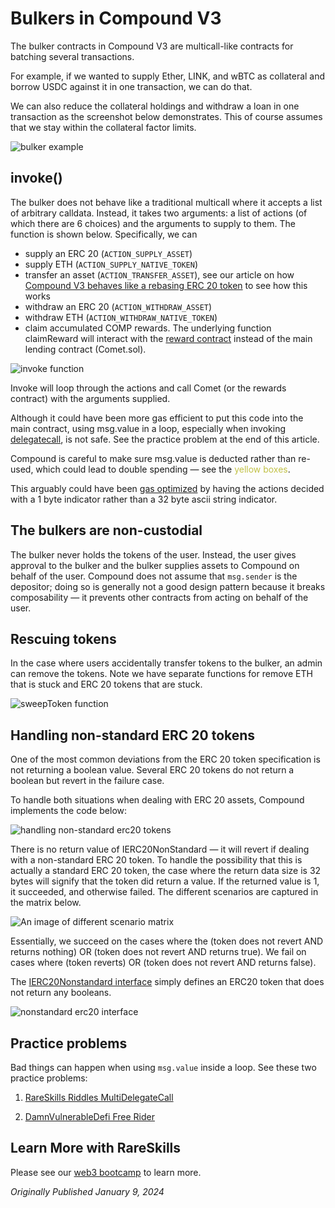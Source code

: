 # Bulkers in Compound V3

The bulker contracts in Compound V3 are multicall-like contracts for batching several transactions.

For example, if we wanted to supply Ether, LINK, and wBTC as collateral and borrow USDC against it in one transaction, we can do that.

We can also reduce the collateral holdings and withdraw a loan in one transaction as the screenshot below demonstrates. This of course assumes that we stay within the collateral factor limits.

![bulker example](https://static.wixstatic.com/media/935a00_40cc6de5a1fb4935940e6ed55107a3b3~mv2.png/v1/fill/w_666,h_691,al_c,q_90,usm_0.66_1.00_0.01,enc_auto/935a00_40cc6de5a1fb4935940e6ed55107a3b3~mv2.png)

## invoke()

The bulker does not behave like a traditional multicall where it accepts a list of arbitrary calldata. Instead, it takes two arguments: a list of actions (of which there are 6 choices) and the arguments to supply to them. The function is shown below. Specifically, we can

-   supply an ERC 20 (`ACTION_SUPPLY_ASSET`)
-   supply ETH (`ACTION_SUPPLY_NATIVE_TOKEN`)
-   transfer an asset (`ACTION_TRANSFER_ASSET`), see our article on how [Compound V3 behaves like a rebasing ERC 20 token](https://www.rareskills.io/post/cusdc-v3-compound) to see how this works
-   withdraw an ERC 20 (`ACTION_WITHDRAW_ASSET`)
-   withdraw ETH (`ACTION_WITHDRAW_NATIVE_TOKEN`)
-   claim accumulated COMP rewards. The underlying function claimReward will interact with the [reward contract](https://github.com/compound-finance/comet/blob/main/contracts/CometRewards.sol) instead of the main lending contract (Comet.sol).
    

![invoke function](https://static.wixstatic.com/media/935a00_5344e6d6cf814662b7d3225f03e0dd85~mv2.png/v1/fill/w_666,h_551,al_c,q_90,usm_0.66_1.00_0.01,enc_auto/935a00_5344e6d6cf814662b7d3225f03e0dd85~mv2.png)

Invoke will loop through the actions and call Comet (or the rewards contract) with the arguments supplied.

Although it could have been more gas efficient to put this code into the main contract, using msg.value in a loop, especially when invoking [delegatecall](https://www.rareskills.io/post/delegatecall), is not safe. See the practice problem at the end of this article.

Compound is careful to make sure msg.value is deducted rather than re-used, which could lead to double spending — see the <span style="color:#c1c146">yellow boxes</span>.

This arguably could have been [gas optimized](https://www.rareskills.io/post/gas-optimization) by having the actions decided with a 1 byte indicator rather than a 32 byte ascii string indicator.

## The bulkers are non-custodial

The bulker never holds the tokens of the user. Instead, the user gives approval to the bulker and the bulker supplies assets to Compound on behalf of the user. Compound does not assume that `msg.sender` is the depositor; doing so is generally not a good design pattern because it breaks composability — it prevents other contracts from acting on behalf of the user.

## Rescuing tokens

In the case where users accidentally transfer tokens to the bulker, an admin can remove the tokens. Note we have separate functions for remove ETH that is stuck and ERC 20 tokens that are stuck.

![sweepToken function](https://static.wixstatic.com/media/935a00_253fa5344162490ca147520d3eaa5a22~mv2.png/v1/fill/w_666,h_485,al_c,q_85,usm_0.66_1.00_0.01,enc_auto/935a00_253fa5344162490ca147520d3eaa5a22~mv2.png)

## Handling non-standard ERC 20 tokens

One of the most common deviations from the ERC 20 token specification is not returning a boolean value. Several ERC 20 tokens do not return a boolean but revert in the failure case.

To handle both situations when dealing with ERC 20 assets, Compound implements the code below:

![handling non-standard erc20 tokens](https://static.wixstatic.com/media/935a00_09ba74d20e7f47fc86e8967deba37c5b~mv2.png/v1/fill/w_666,h_245,al_c,q_85,usm_0.66_1.00_0.01,enc_auto/935a00_09ba74d20e7f47fc86e8967deba37c5b~mv2.png)

There is no return value of IERC20NonStandard — it will revert if dealing with a non-standard ERC 20 token. To handle the possibility that this is actually a standard ERC 20 token, the case where the return data size is 32 bytes will signify that the token did return a value. If the returned value is 1, it succeeded, and otherwise failed. The different scenarios are captured in the matrix below.

![An image of different scenario matrix](https://static.wixstatic.com/media/935a00_7a8c7c122a1a445791cab21cfa5a2e51~mv2.png/v1/fill/w_666,h_193,al_c,q_85,usm_0.66_1.00_0.01,enc_auto/935a00_7a8c7c122a1a445791cab21cfa5a2e51~mv2.png)

Essentially, we succeed on the cases where the (token does not revert AND returns nothing) OR (token does not revert AND returns true). We fail on cases where (token reverts) OR (token does not revert AND returns false).

The [IERC20Nonstandard interface](https://github.com/compound-finance/comet/blob/main/contracts/IERC20NonStandard.sol) simply defines an ERC20 token that does not return any booleans.

![nonstandard erc20 interface](https://static.wixstatic.com/media/935a00_0eeb710ebd434d5090c72caafe1f50fb~mv2.png/v1/fill/w_666,h_269,al_c,q_85,usm_0.66_1.00_0.01,enc_auto/935a00_0eeb710ebd434d5090c72caafe1f50fb~mv2.png)

## Practice problems

Bad things can happen when using `msg.value` inside a loop. See these two practice problems:

1.  [RareSkills Riddles MultiDelegateCall](https://github.com/RareSkills/solidity-riddles/blob/main/contracts/MultiDelegateCall.sol)
    
2.  [DamnVulnerableDefi Free Rider](https://www.damnvulnerabledefi.xyz/challenges/free-rider/)
    

## Learn More with RareSkills

Please see our [web3 bootcamp](https://www.rareskills.io/web3-blockchain-bootcamps) to learn more.

*Originally Published January 9, 2024*
